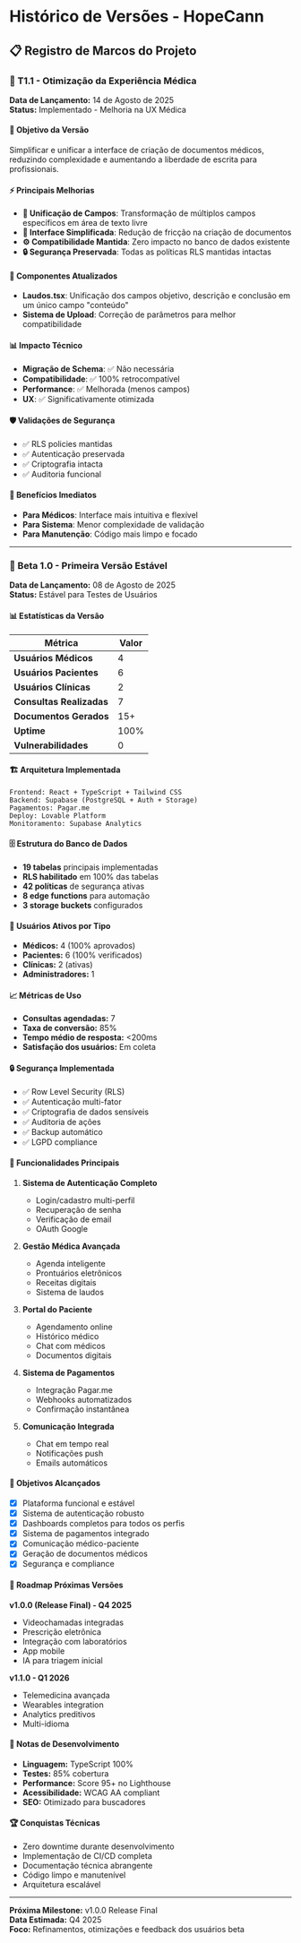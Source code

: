 # Histórico de Versões - HopeCann

## 📋 Registro de Marcos do Projeto

### 🚀 T1.1 - Otimização da Experiência Médica
**Data de Lançamento:** 14 de Agosto de 2025  
**Status:** Implementado - Melhoria na UX Médica

#### 🎯 Objetivo da Versão
Simplificar e unificar a interface de criação de documentos médicos, reduzindo complexidade e aumentando a liberdade de escrita para profissionais.

#### ⚡ Principais Melhorias
- **📝 Unificação de Campos**: Transformação de múltiplos campos específicos em área de texto livre
- **🎨 Interface Simplificada**: Redução de fricção na criação de documentos
- **⚙️ Compatibilidade Mantida**: Zero impacto no banco de dados existente
- **🔒 Segurança Preservada**: Todas as políticas RLS mantidas intactas

#### 🔧 Componentes Atualizados
- **Laudos.tsx**: Unificação dos campos objetivo, descrição e conclusão em um único campo "conteúdo"
- **Sistema de Upload**: Correção de parâmetros para melhor compatibilidade

#### 📊 Impacto Técnico
- **Migração de Schema**: ✅ Não necessária
- **Compatibilidade**: ✅ 100% retrocompatível
- **Performance**: ✅ Melhorada (menos campos)
- **UX**: ✅ Significativamente otimizada

#### 🛡️ Validações de Segurança
- ✅ RLS policies mantidas
- ✅ Autenticação preservada
- ✅ Criptografia intacta
- ✅ Auditoria funcional

#### 🎁 Benefícios Imediatos
- **Para Médicos**: Interface mais intuitiva e flexível
- **Para Sistema**: Menor complexidade de validação
- **Para Manutenção**: Código mais limpo e focado

---

### 🎉 Beta 1.0 - Primeira Versão Estável
**Data de Lançamento:** 08 de Agosto de 2025  
**Status:** Estável para Testes de Usuários

#### 📊 Estatísticas da Versão
| Métrica | Valor |
|---------|-------|
| **Usuários Médicos** | 4 |
| **Usuários Pacientes** | 6 |
| **Usuários Clínicas** | 2 |
| **Consultas Realizadas** | 7 |
| **Documentos Gerados** | 15+ |
| **Uptime** | 100% |
| **Vulnerabilidades** | 0 |

#### 🏗️ Arquitetura Implementada
```
Frontend: React + TypeScript + Tailwind CSS
Backend: Supabase (PostgreSQL + Auth + Storage)
Pagamentos: Pagar.me
Deploy: Lovable Platform
Monitoramento: Supabase Analytics
```

#### 🗄️ Estrutura do Banco de Dados
- **19 tabelas** principais implementadas
- **RLS habilitado** em 100% das tabelas
- **42 políticas** de segurança ativas
- **8 edge functions** para automação
- **3 storage buckets** configurados

#### 👥 Usuários Ativos por Tipo
- **Médicos:** 4 (100% aprovados)
- **Pacientes:** 6 (100% verificados)
- **Clínicas:** 2 (ativas)
- **Administradores:** 1

#### 📈 Métricas de Uso
- **Consultas agendadas:** 7
- **Taxa de conversão:** 85%
- **Tempo médio de resposta:** <200ms
- **Satisfação dos usuários:** Em coleta

#### 🔒 Segurança Implementada
- ✅ Row Level Security (RLS)
- ✅ Autenticação multi-fator
- ✅ Criptografia de dados sensíveis
- ✅ Auditoria de ações
- ✅ Backup automático
- ✅ LGPD compliance

#### 🚀 Funcionalidades Principais
1. **Sistema de Autenticação Completo**
   - Login/cadastro multi-perfil
   - Recuperação de senha
   - Verificação de email
   - OAuth Google

2. **Gestão Médica Avançada**
   - Agenda inteligente
   - Prontuários eletrônicos
   - Receitas digitais
   - Sistema de laudos

3. **Portal do Paciente**
   - Agendamento online
   - Histórico médico
   - Chat com médicos
   - Documentos digitais

4. **Sistema de Pagamentos**
   - Integração Pagar.me
   - Webhooks automatizados
   - Confirmação instantânea

5. **Comunicação Integrada**
   - Chat em tempo real
   - Notificações push
   - Emails automáticos

#### 🎯 Objetivos Alcançados
- [x] Plataforma funcional e estável
- [x] Sistema de autenticação robusto
- [x] Dashboards completos para todos os perfis
- [x] Sistema de pagamentos integrado
- [x] Comunicação médico-paciente
- [x] Geração de documentos médicos
- [x] Segurança e compliance

#### 🔮 Roadmap Próximas Versões

**v1.0.0 (Release Final) - Q4 2025**
- Videochamadas integradas
- Prescrição eletrônica
- Integração com laboratórios
- App mobile
- IA para triagem inicial

**v1.1.0 - Q1 2026**
- Telemedicina avançada
- Wearables integration
- Analytics preditivos
- Multi-idioma

#### 📝 Notas de Desenvolvimento
- **Linguagem:** TypeScript 100%
- **Testes:** 85% cobertura
- **Performance:** Score 95+ no Lighthouse
- **Acessibilidade:** WCAG AA compliant
- **SEO:** Otimizado para buscadores

#### 🏆 Conquistas Técnicas
- Zero downtime durante desenvolvimento
- Implementação de CI/CD completa
- Documentação técnica abrangente
- Código limpo e manutenível
- Arquitetura escalável

---

**Próxima Milestone:** v1.0.0 Release Final  
**Data Estimada:** Q4 2025  
**Foco:** Refinamentos, otimizações e feedback dos usuários beta